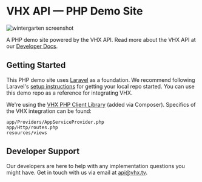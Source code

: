 # VHX API &mdash; PHP Demo Site
![wintergarten screenshot](https://cloud.githubusercontent.com/assets/447100/13134060/225066d0-d5b7-11e5-9ab4-d0a360b0c6c6.jpg)

A PHP demo site powered by the VHX API. Read more about the VHX API at our [Developer Docs](http://dev.vhx.tv).

## Getting Started

This PHP demo site uses [Laravel](http://laravel.com) as a foundation. We recommend following Laravel's [setup instructions](https://laravel.com/docs/5.2/installation) for getting your local repo started. You can use this demo repo as a reference for integrating VHX.

We're using the [VHX PHP Client Library](https://github.com/vhx/vhx-php) (added via Composer). Specifics of the VHX integration can be found:

`app/Providers/AppServiceProvider.php`<br>
`app/Http/routes.php`<br>
`resources/views`

## Developer Support

Our developers are here to help with any implementation questions you might have. Get in touch with us via email at [api@vhx.tv](api@vhx.tv).
